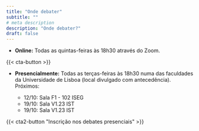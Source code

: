 ```yaml
---
title: "Onde debater"
subtitle: ""
# meta description
description: "Onde debater?"
draft: false
---
```


* **Online:** Todas as quintas-feiras às 18h30 através do Zoom.

{{< cta-button >}}
<br>


* **Presencialmente:** Todas as terças-feiras às 18h30 numa das faculdades da Universidade de Lisboa (local divulgado com antecedência). Próximos:

	* 12/10: Sala F1 - 102 ISEG
	* 19/10: Sala V1.23 IST
	* 19/10: Sala V1.23 IST
 
{{< cta2-button "Inscrição nos debates presenciais" >}}

